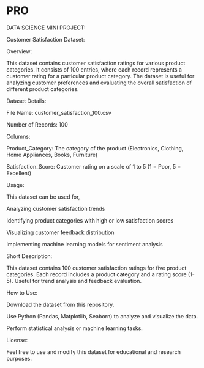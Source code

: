 # PRO
DATA SCIENCE MINI PROJECT:

Customer Satisfaction Dataset:

Overview:

This dataset contains customer satisfaction ratings for various product categories. It consists of 100 entries, where each record represents a customer rating for a particular product category. The dataset is useful for analyzing customer preferences and evaluating the overall satisfaction of different product categories.

Dataset Details:

File Name: customer_satisfaction_100.csv

Number of Records: 100

Columns:

Product_Category: The category of the product (Electronics, Clothing, Home Appliances, Books, Furniture)

Satisfaction_Score: Customer rating on a scale of 1 to 5 (1 = Poor, 5 = Excellent)

Usage:

This dataset can be used for,

Analyzing customer satisfaction trends

Identifying product categories with high or low satisfaction scores

Visualizing customer feedback distribution

Implementing machine learning models for sentiment analysis

Short Description:

This dataset contains 100 customer satisfaction ratings for five product categories. Each record includes a product category and a rating score (1-5). Useful for trend analysis and feedback evaluation.

How to Use:

Download the dataset from this repository.

Use Python (Pandas, Matplotlib, Seaborn) to analyze and visualize the data.

Perform statistical analysis or machine learning tasks.

License:

Feel free to use and modify this dataset for educational and research purposes.
